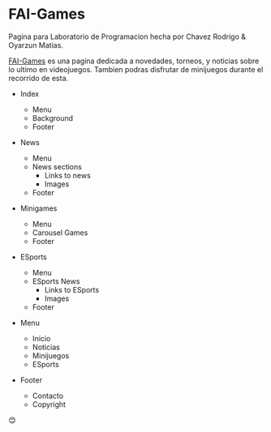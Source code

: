 # FAI-Games

Pagina para Laboratorio de Programacion hecha por Chavez Rodrigo & Oyarzun Matias. 

[FAI-Games](https://matiasoyarzun.github.io/FAI-Games-only_HTML-CSS/) es una pagina dedicada a novedades, torneos, y noticias sobre lo ultimo en videojuegos. Tambien podras disfrutar de minijuegos durante el recorrido de esta.

* Index
  * Menu
  * Background
  * Footer
* News
  * Menu
  * News sections
    * Links to news
    * Images
  * Footer
* Minigames
  * Menu
  * Carousel Games
  * Footer
* ESports
  * Menu
  * ESports News
    * Links to ESports
    * Images
  * Footer

* Menu
  * Inicio
  * Noticias
  * Minijuegos
  * ESports

* Footer
  * Contacto
  * Copyright
  
😊
